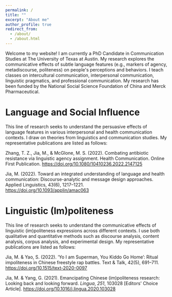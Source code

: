 ```yaml
---
permalink: /
title: ""
excerpt: "About me"
author_profile: true
redirect_from: 
  - /about/
  - /about.html
---
```


Welcome to my website! I am currently a PhD Candidate in Communication Studies at The University of Texas at Austin. My research explores the communicative effects of subtle language features (e.g., markers of agency, metadiscourse, politeness) on people's perceptions and behaviors. I teach classes on intercultural communication, interpersonal communication, linguistic pragmatics, and professional communication. My research has been funded by the National Social Science Foundation of China and Merck Pharmaceutical.

Language and Social Influence
======

This line of research seeks to understand the persuasive effects of language features in various interpersonal and health communication contexts. I draw on theories from linguistics and communication studies. My representative publications are listed as follows:

Zhang, T. Z., Jia, M., & McGlone, M. S. (2022). Combating antibiotic resistance via linguistic agency assignment. Health Communication. Online First Publication. https://doi.org/10.1080/10410236.2022.2147125

Jia, M. (2022). Toward an integrated understanding of language and health communication: Discourse-analytic and message design approaches. Applied Linguistics, 43(6), 1217–1221. https://doi.org/10.1093/applin/amac063

Linguistic (Im)politeness
======

This line of research seeks to understand the communicative effects of linguistic (im)politeness expressions across different contexts. I use both qualitative and quantitative methods such as discourse analysis, content analysis, corpus analysis, and experimental design. My representative publications are listed as follows:

Jia, M. & Yao, S. (2022). ‘Yo I am Superman, You Kiddo Go Home’: Ritual impoliteness in Chinese freestyle rap battles. Text & Talk, 42(5), 691–711. https://doi.org/10.1515/text-2020-0097

Jia, M. & Yang, G. (2021). Emancipating Chinese (im)politeness research: Looking back and looking forward. _Lingua_, _251_, 103028 [Editors' Choice Article]. https://doi.org/10.1016/j.lingua.2020.103028 



